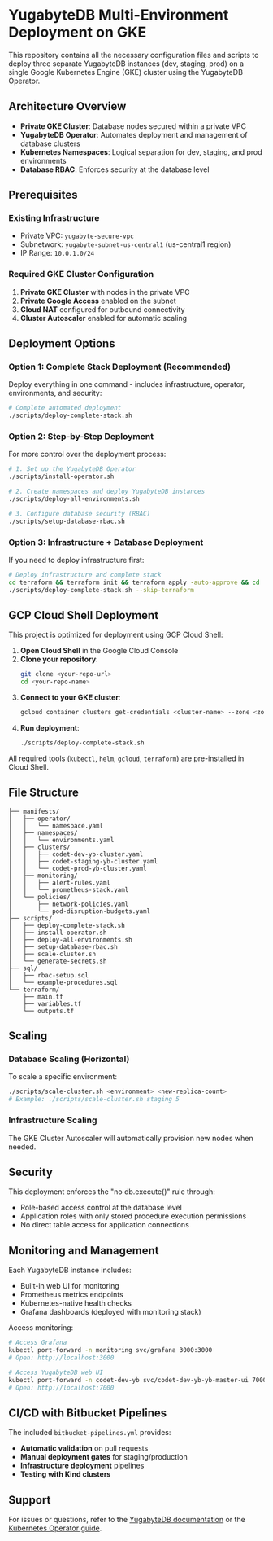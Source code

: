 # YugabyteDB Multi-Environment Deployment on GKE

This repository contains all the necessary configuration files and scripts to deploy three separate YugabyteDB instances (dev, staging, prod) on a single Google Kubernetes Engine (GKE) cluster using the YugabyteDB Operator.

## Architecture Overview

- **Private GKE Cluster**: Database nodes secured within a private VPC
- **YugabyteDB Operator**: Automates deployment and management of database clusters
- **Kubernetes Namespaces**: Logical separation for dev, staging, and prod environments
- **Database RBAC**: Enforces security at the database level

## Prerequisites

### Existing Infrastructure
- Private VPC: `yugabyte-secure-vpc`
- Subnetwork: `yugabyte-subnet-us-central1` (us-central1 region)
- IP Range: `10.0.1.0/24`

### Required GKE Cluster Configuration
1. **Private GKE Cluster** with nodes in the private VPC
2. **Private Google Access** enabled on the subnet
3. **Cloud NAT** configured for outbound connectivity
4. **Cluster Autoscaler** enabled for automatic scaling

## Deployment Options

### Option 1: Complete Stack Deployment (Recommended)
Deploy everything in one command - includes infrastructure, operator, environments, and security:

```bash
# Complete automated deployment
./scripts/deploy-complete-stack.sh
```

### Option 2: Step-by-Step Deployment
For more control over the deployment process:

```bash
# 1. Set up the YugabyteDB Operator
./scripts/install-operator.sh

# 2. Create namespaces and deploy YugabyteDB instances
./scripts/deploy-all-environments.sh

# 3. Configure database security (RBAC)
./scripts/setup-database-rbac.sh
```

### Option 3: Infrastructure + Database Deployment
If you need to deploy infrastructure first:

```bash
# Deploy infrastructure and complete stack
cd terraform && terraform init && terraform apply -auto-approve && cd ..
./scripts/deploy-complete-stack.sh --skip-terraform
```

## GCP Cloud Shell Deployment

This project is optimized for deployment using GCP Cloud Shell:

1. **Open Cloud Shell** in the Google Cloud Console
2. **Clone your repository**:
   ```bash
   git clone <your-repo-url>
   cd <your-repo-name>
   ```
3. **Connect to your GKE cluster**:
   ```bash
   gcloud container clusters get-credentials <cluster-name> --zone <zone> --project <project-id>
   ```
4. **Run deployment**:
   ```bash
   ./scripts/deploy-complete-stack.sh
   ```

All required tools (`kubectl`, `helm`, `gcloud`, `terraform`) are pre-installed in Cloud Shell.

## File Structure

```
├── manifests/
│   ├── operator/
│   │   └── namespace.yaml
│   ├── namespaces/
│   │   └── environments.yaml
│   ├── clusters/
│   │   ├── codet-dev-yb-cluster.yaml
│   │   ├── codet-staging-yb-cluster.yaml
│   │   └── codet-prod-yb-cluster.yaml
│   ├── monitoring/
│   │   ├── alert-rules.yaml
│   │   └── prometheus-stack.yaml
│   └── policies/
│       ├── network-policies.yaml
│       └── pod-disruption-budgets.yaml
├── scripts/
│   ├── deploy-complete-stack.sh
│   ├── install-operator.sh
│   ├── deploy-all-environments.sh
│   ├── setup-database-rbac.sh
│   ├── scale-cluster.sh
│   └── generate-secrets.sh
├── sql/
│   ├── rbac-setup.sql
│   └── example-procedures.sql
└── terraform/
    ├── main.tf
    ├── variables.tf
    └── outputs.tf
```

## Scaling

### Database Scaling (Horizontal)
To scale a specific environment:
```bash
./scripts/scale-cluster.sh <environment> <new-replica-count>
# Example: ./scripts/scale-cluster.sh staging 5
```

### Infrastructure Scaling
The GKE Cluster Autoscaler will automatically provision new nodes when needed.

## Security

This deployment enforces the "no db.execute()" rule through:
- Role-based access control at the database level
- Application roles with only stored procedure execution permissions
- No direct table access for application connections

## Monitoring and Management

Each YugabyteDB instance includes:
- Built-in web UI for monitoring
- Prometheus metrics endpoints
- Kubernetes-native health checks
- Grafana dashboards (deployed with monitoring stack)

Access monitoring:
```bash
# Access Grafana
kubectl port-forward -n monitoring svc/grafana 3000:3000
# Open: http://localhost:3000

# Access YugabyteDB web UI
kubectl port-forward -n codet-dev-yb svc/codet-dev-yb-yb-master-ui 7000:7000
# Open: http://localhost:7000
```

## CI/CD with Bitbucket Pipelines

The included `bitbucket-pipelines.yml` provides:
- **Automatic validation** on pull requests
- **Manual deployment gates** for staging/production
- **Infrastructure deployment** pipelines
- **Testing with Kind clusters**

## Support

For issues or questions, refer to the [YugabyteDB documentation](https://docs.yugabyte.com/) or the [Kubernetes Operator guide](https://docs.yugabyte.com/latest/deploy/kubernetes/single-zone/oss/yugabyte-operator/). 
